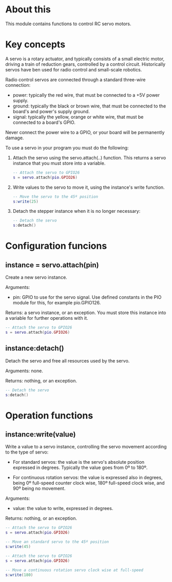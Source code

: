 # About this

This module contains functions to control RC servo motors.

# Key concepts

A servo is a rotary actuator, and typically consists of a small electric motor, driving a train of reduction gears, controlled by a control circuit. Historically servos have ben used for radio control and small-scale robotics. 

Radio control servos are connected through a standard three-wire connection:

* power: typically the red wire, that must be connected to a +5V power supply.
* ground: typically the black or brown wire, that must be connected to the board's and power's supply ground.
* signal: typically the yellow, orange or white wire, that must be connected to a board's GPIO.

Never connect the power wire to a GPIO, or your board will be permanently damage.

To use a servo in your program you must do the following:

1. Attach the servo using the servo.attach(..) function. This returns a servo instance that you must store into a variable.

   ```lua
   -- Attach the servo to GPIO26
   s = servo.attach(pio.GPIO26)
   ```

2. Write values to the servo to move it, using the instance's write function.

   ```lua
   -- Move the servo to the 45º position
   s:write(25)
   ```

3. Detach the stepper instance when it is no longer necessary:

   ```lua
   -- Detach the servo
   s:detach()
   ```

# Configuration funcions

## instance = servo.attach(pin)

Create a new servo instance.

Arguments:

* pin: GPIO to use for the servo signal. Use defined constants in the PIO module for this, for example pio.GPIO126.

Returns: a servo instance, or an exception. You must store this instance into a variable for further operations with it.

```lua
-- Attach the servo to GPIO26
s = servo.attach(pio.GPIO26)
```

## instance:detach()

Detach the servo and free all resources used by the servo.

Arguments: none.

Returns: nothing, or an exception.

```lua
-- Detach the servo
s:detach()
```

# Operation functions

## instance:write(value)

Write a value to a servo instance, controlling the servo movement according to the type of servo:

* For standard servos: the value is the servo's absolute position expressed in degrees. Typically the value goes from 0º to 180º.

* For continuous rotation servos: the value is expressed also in degrees, being 0º full-speed counter clock wise, 180º full-speed clock wise, and 90º being no movement. 

Arguments:

* value: the value to write, expressed in degrees.

Returns: nothing, or an exception.

```lua
-- Attach the servo to GPIO26
s = servo.attach(pio.GPIO26)

-- Move an standard servo to the 45º position
s:write(45)
```

```lua
-- Attach the servo to GPIO26
s = servo.attach(pio.GPIO26)

-- Move a continuous rotation servo clock wise at full-speed
s:write(180)
```

